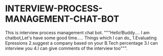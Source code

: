 # INTERVIEW-PROCESS-MANAGEMENT-CHAT-BOT
This is interview process management chat bot. 
 """Hello!Buddy....
I am chatbot,Let's have some good time.....
Things which I can do_
1.Evaluating Epressions
2.suggest a company based on your B.Tech percentage
3.I can interview you
4.I can give comments of the interview too""".
